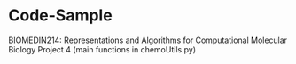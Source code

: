 # Code-Sample
BIOMEDIN214: Representations and Algorithms for Computational Molecular Biology
Project 4
(main functions in chemoUtils.py)
